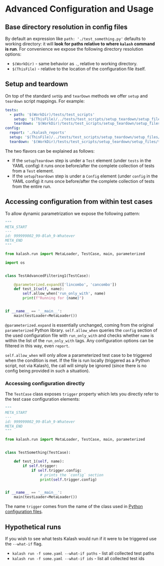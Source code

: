 # Advanced Configuration and Usage

## Base directory resolution in config files

[Interpolate WorkDir ThisFile]: #base-directory-resolution-in-config-files

By default an expression like `path: './test_something.py'` defaults to working directory: it will **look for paths relative to where `kalash` command is run**. For convenience we expose the following directory resolution options:

* `$(WorkDir)` - same behavior as `.`, relative to working directory.
* `$(ThisFile)` - relative to the location of the configuration file itself.

## Setup and teardown

[Setup Teardown]: #setup-and-teardown

On top of the standard `setUp` and `tearDown` methods we offer `setup` and `teardown` script mappings. For example:

```yaml
tests:
  - path: '$(WorkDir)/tests/test_scripts'
    setup: '$(ThisFile)/../tests/test_scripts/setup_teardown/setup_files/setup.py'
    teardown: '$(WorkDir)/tests/test_scripts/setup_teardown/setup_files/teardown.py'
config:
  report: './kalash_reports'
  setup: '$(ThisFile)/../tests/test_scripts/setup_teardown/setup_files/setup.py'
  teardown: '$(WorkDir)/tests/test_scripts/setup_teardown/setup_files/teardown.py'
```

The two flavors can be explained as follows:

* If the `setup`/`teardown` step is under a `Test` element (under `tests` in the YAML config) it runs once before/after the complete collection of tests from a `Test` element.
* If the `setup`/`teardown` step is under a `Config` element (under `config` in the YAML config) it runs once before/after the complete collection of tests from the entire run.

## Accessing configuration from within test cases

[Dynamic parametrization]: #accessing-configuration-from-within-test-cases

To allow dynamic parametrization we expose the following pattern:

```python
"""
META_START
---
id: 999999002_99-Blah_9-Whatever
META_END
"""

from kalash.run import MetaLoader, TestCase, main, parameterized

import os


class TestAdvancedFiltering1(TestCase):

    @parameterized.expand(['lincombo', 'cancombo'])
    def test_1(self, name):
        self.allow_when('run_only_with', name)
        print(f"Running for {name}")


if __name__ == '__main__':
    main(testLoader=MetaLoader())

```

`@parameterized.expand` is essentially unchanged, coming from the original `parameterized` Python library. `self.allow_when` queries the `config` section of the used configuration file with `run_only_with` and checks whether `name` is within the list of the `run_only_with` tags. Any configuration options can be filtered in this way, even `report`.

`self.allow_when` will only allow a parameterized test case to be triggered when the condition is met. If the file is run locally (triggered as a Python script, not via Kalash), the call will simply be ignored (since there is no config being provided in such a situation).

### Accessing configuration directly

The `TestCase` class exposes `trigger` property which lets you directly refer to the test case configuration elements:

```python
"""
META_START
---
id: 999999002_99-Blah_9-Whatever
META_END
"""

from kalash.run import MetaLoader, TestCase, main, parameterized


class TestSomething(TestCase):

    def test_1(self, name):
        if self.trigger:
            if self.trigger.config:
                # prints the `config` section
                print(self.trigger.config)


if __name__ == '__main__':
    main(testLoader=MetaLoader())

```

The name `trigger` comes from the name of the class used in [Python configuration files](python_spec.md#python-config-file-specification).

## Hypothetical runs

[What If]: #hypothetical-runs

If you wish to see what tests Kalash would run if it were to be triggered use the `--what-if` flag.

* `kalash run -f some.yaml --what-if paths` - list all collected test paths
* `kalash run -f some.yaml --what-if ids` - list all collected test ids
